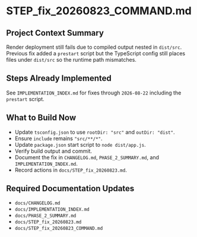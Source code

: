 # STEP_fix_20260823_COMMAND.md
## Project Context Summary
Render deployment still fails due to compiled output nested in `dist/src`.
Previous fix added a `prestart` script but the TypeScript config still places files under `dist/src` so the runtime path mismatches.

## Steps Already Implemented
See `IMPLEMENTATION_INDEX.md` for fixes through `2026-08-22` including the `prestart` script.

## What to Build Now
- Update `tsconfig.json` to use `rootDir: "src"` and `outDir: "dist"`.
- Ensure `include` remains `"src/**/*"`.
- Update `package.json` start script to `node dist/app.js`.
- Verify build output and commit.
- Document the fix in `CHANGELOG.md`, `PHASE_2_SUMMARY.md`, and `IMPLEMENTATION_INDEX.md`.
- Record actions in `docs/STEP_fix_20260823.md`.

## Required Documentation Updates
- `docs/CHANGELOG.md`
- `docs/IMPLEMENTATION_INDEX.md`
- `docs/PHASE_2_SUMMARY.md`
- `docs/STEP_fix_20260823.md`
- `docs/STEP_fix_20260823_COMMAND.md`
